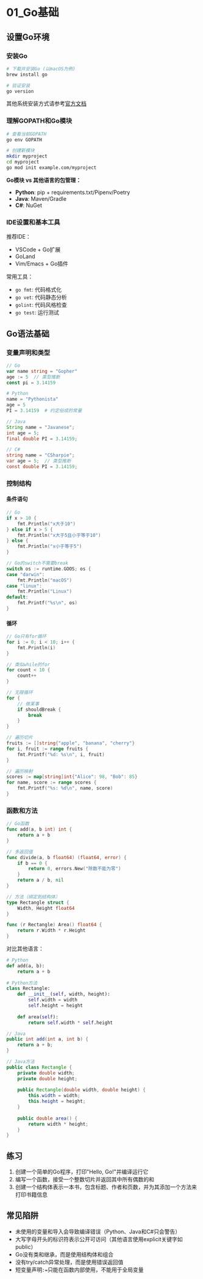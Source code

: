 # 01_Go基础

## 设置Go环境

### 安装Go

```bash
# 下载并安装Go (以macOS为例)
brew install go

# 验证安装
go version
```

其他系统安装方式请参考[官方文档](https://golang.org/doc/install)

### 理解GOPATH和Go模块

```bash
# 查看当前GOPATH
go env GOPATH

# 创建新模块
mkdir myproject
cd myproject
go mod init example.com/myproject
```

**Go模块 vs 其他语言的包管理：**
- **Python**: pip + requirements.txt/Pipenv/Poetry
- **Java**: Maven/Gradle
- **C#**: NuGet

### IDE设置和基本工具

推荐IDE：
- VSCode + Go扩展
- GoLand
- Vim/Emacs + Go插件

常用工具：
- `go fmt`: 代码格式化
- `go vet`: 代码静态分析
- `golint`: 代码风格检查
- `go test`: 运行测试

## Go语法基础

### 变量声明和类型

```go
// Go
var name string = "Gopher"
age := 5  // 类型推断
const pi = 3.14159
```

```python
# Python
name = "Pythonista"
age = 5
PI = 3.14159  # 约定俗成的常量
```

```java
// Java
String name = "Javanese";
int age = 5;
final double PI = 3.14159;
```

```csharp
// C#
string name = "CSharpie";
var age = 5;  // 类型推断
const double PI = 3.14159;
```

### 控制结构

#### 条件语句

```go
// Go
if x > 10 {
    fmt.Println("x大于10")
} else if x > 5 {
    fmt.Println("x大于5且小于等于10")
} else {
    fmt.Println("x小于等于5")
}

// Go的switch不需要break
switch os := runtime.GOOS; os {
case "darwin":
    fmt.Println("macOS")
case "linux":
    fmt.Println("Linux")
default:
    fmt.Printf("%s\n", os)
}
```

#### 循环

```go
// Go只有for循环
for i := 0; i < 10; i++ {
    fmt.Println(i)
}

// 类似while的for
for count < 10 {
    count++
}

// 无限循环
for {
    // 做某事
    if shouldBreak {
        break
    }
}

// 遍历切片
fruits := []string{"apple", "banana", "cherry"}
for i, fruit := range fruits {
    fmt.Printf("%d: %s\n", i, fruit)
}

// 遍历映射
scores := map[string]int{"Alice": 98, "Bob": 85}
for name, score := range scores {
    fmt.Printf("%s: %d\n", name, score)
}
```

### 函数和方法

```go
// Go函数
func add(a, b int) int {
    return a + b
}

// 多返回值
func divide(a, b float64) (float64, error) {
    if b == 0 {
        return 0, errors.New("除数不能为零")
    }
    return a / b, nil
}

// 方法（绑定到结构体）
type Rectangle struct {
    Width, Height float64
}

func (r Rectangle) Area() float64 {
    return r.Width * r.Height
}
```

对比其他语言：

```python
# Python
def add(a, b):
    return a + b
    
# Python方法
class Rectangle:
    def __init__(self, width, height):
        self.width = width
        self.height = height
        
    def area(self):
        return self.width * self.height
```

```java
// Java
public int add(int a, int b) {
    return a + b;
}

// Java方法
public class Rectangle {
    private double width;
    private double height;
    
    public Rectangle(double width, double height) {
        this.width = width;
        this.height = height;
    }
    
    public double area() {
        return width * height;
    }
}
```

## 练习

1. 创建一个简单的Go程序，打印"Hello, Go!"并编译运行它
2. 编写一个函数，接受一个整数切片并返回其中所有偶数的和
3. 创建一个结构体表示一本书，包含标题、作者和页数，并为其添加一个方法来打印书籍信息

## 常见陷阱

- 未使用的变量和导入会导致编译错误（Python、Java和C#只会警告）
- 大写字母开头的标识符表示公开可访问（其他语言使用explicit关键字如public）
- Go没有类和继承，而是使用结构体和组合
- 没有try/catch异常处理，而是使用错误返回值
- 短变量声明`:=`只能在函数内部使用，不能用于全局变量